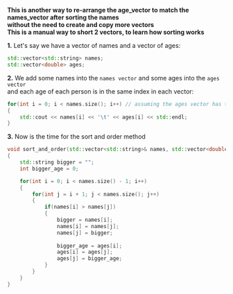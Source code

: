 **This is another way to re-arrange the age_vector to match the names_vector after sorting the names**  
**without the need to create and copy more vectors**  
**This is a manual way to short 2 vectors, to learn how sorting works**

**1.** Let's say we have a vector of names and a vector of ages:

```cpp
std::vector<std::string> names;
std::vector<double> ages;
```

**2.** We add some names into the `names vector` and some ages into the `ages vector`  
and each age of each person is in the same index in each vector:

```cpp
for(int i = 0; i < names.size(); i++) // assuming the ages vector has the same size
{
    std::cout << names[i] << '\t' << ages[i] << std::endl;
}
```
**3.** Now is the time for the sort and order method

```cpp
void sort_and_order(std::vector<std::string>& names, std::vector<double>& ages)
{
    std::string bigger = "";
    int bigger_age = 0;

    for(int i = 0; i < names.size() - 1; i++)
    {
        for(int j = i + 1; j < names.size(); j++)
        {
            if(names[i] > names[j])
            {
                bigger = names[i];
                names[i] = names[j];
                names[j] = bigger;
                
                bigger_age = ages[i];
                ages[i] = ages[j];
                ages[j] = bigger_age;
            }
        }
    }
}
```
